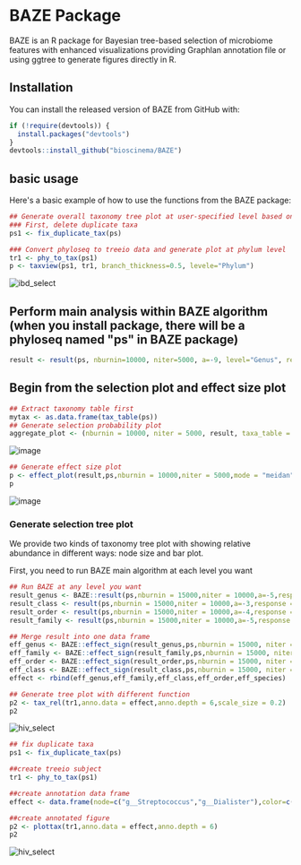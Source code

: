 # BAZE Package

BAZE is an R package for Bayesian tree-based selection of microbiome features with enhanced visualizations providing Graphlan annotation file or using ggtree to generate figures directly in R.

## Installation

You can install the released version of BAZE from GitHub with:

```r
if (!require(devtools)) {
  install.packages("devtools")
}
devtools::install_github("bioscinema/BAZE")
```

## basic usage

Here's a basic example of how to use the functions from the BAZE package:

```r
## Generate overall taxonomy tree plot at user-specified level based on ggtree package
### First, delete duplicate taxa
ps1 <- fix_duplicate_tax(ps)

### Convert phyloseq to treeio data and generate plot at phylum level
tr1 <- phy_to_tax(ps1)
p <- taxview(ps1, tr1, branch_thickness=0.5, levele="Phylum")
```

![ibd_select](https://github.com/bioscinema/BAZE/assets/90227639/9b225374-df76-466a-8d64-73af1cf900f6)


## Perform main analysis within BAZE algorithm (when you install package, there will be a phyloseq named "ps" in BAZE package)
```r
result <- result(ps, nburnin=10000, niter=5000, a=-9, level="Genus", response="bmi")
```

## Begin from the selection plot and effect size plot
```r
## Extract taxonomy table first
mytax <- as.data.frame(tax_table(ps))
## Generate selection probability plot
aggregate_plot <- (nburnin = 10000, niter = 5000, result, taxa_table = mytax, level="Genus")
```

![image](https://github.com/bioscinema/BAZE/assets/90227639/4284d743-5db9-48ee-9d83-f01ea087f105)

```r
## Generate effect size plot
p <- effect_plot(result,ps,nburnin = 10000,niter = 5000,mode = "meidan", level = "Genus")
p
```
![image](https://github.com/bioscinema/BAZE/assets/90227639/8862813d-2589-486a-b5ae-b3a824590013)


### Generate selection tree plot
We provide two kinds of taxonomy tree plot with showing relative abundance in different ways: node size and bar plot.

First, you need to run BAZE main algorithm at each level you want

```r
## Run BAZE at any level you want
result_genus <- BAZE::result(ps,nburnin = 15000,niter = 10000,a=-5,response = "metabolic_disease_score",level = "Genus")
result_class <- result(ps,nburnin = 15000,niter = 10000,a=-3,response = "metabolic_disease_score",level = "Class")
result_order <- result(ps,nburnin = 15000,niter = 10000,a=-4,response = "metabolic_disease_score",level = "Order")
result_family <- result(ps,nburnin = 15000,niter = 10000,a=-5,response = "metabolic_disease_score",level = "Family")

## Merge result into one data frame
eff_genus <- BAZE::effect_sign(result_genus,ps,nburnin = 15000, niter = 10000, level = "Genus")
eff_family <- BAZE::effect_sign(result_family,ps,nburnin = 15000, niter = 10000, level = "Family")
eff_order <- BAZE::effect_sign(result_order,ps,nburnin = 15000, niter = 10000, level = "Order")
eff_class <- BAZE::effect_sign(result_class,ps,nburnin = 15000, niter = 10000, level = "Class")
effect <- rbind(eff_genus,eff_family,eff_class,eff_order,eff_species)

## Generate tree plot with different function
p2 <- tax_rel(tr1,anno.data = effect,anno.depth = 6,scale_size = 0.2)
p2
```

![hiv_select](https://github.com/bioscinema/BAZE/assets/90227639/cc52c178-d7d2-4a18-a798-aa892f7343b1)

```r
## fix duplicate taxa
ps1 <- fix_duplicate_tax(ps)

##create treeio subject
tr1 <- phy_to_tax(ps1)

##create annotation data frame
effect <- data.frame(node=c("g__Streptococcus","g__Dialister"),color=c("green","blue"))

##create annotated figure
p2 <- plottax(tr1,anno.data = effect,anno.depth = 6)
p2
```
![hiv_select](https://github.com/bioscinema/BAZE/assets/90227639/5e4a514e-4ee7-4b7b-b7a7-890962ea5a9e)





